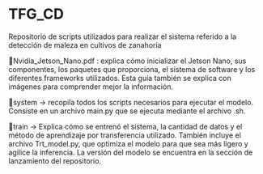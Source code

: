 # TFG_CD
Repositorio de scripts utilizados para realizar el sistema referido a la detección de maleza en cultivos de zanahoria

📄Nvidia_Jetson_Nano.pdf : explica cómo inicializar el Jetson Nano, sus componentes, los paquetes que proporciona, el sistema de software y los diferentes frameworks utilizados. Esta guía también se explica con imágenes para comprender mejor la información.

📁system -> recopila todos los scripts necesarios para ejecutar el modelo. Consiste en un archivo main.py que se ejecuta mediante el archivo .sh.

📁train -> Explica cómo se entrenó el sistema, la cantidad de datos y el método de aprendizaje por transferencia utilizado. También incluye el archivo Trt_model.py, que optimiza el modelo para que sea más ligero y agilice la inferencia. La versión del modelo se encuentra en la sección de lanzamiento del repositorio.
